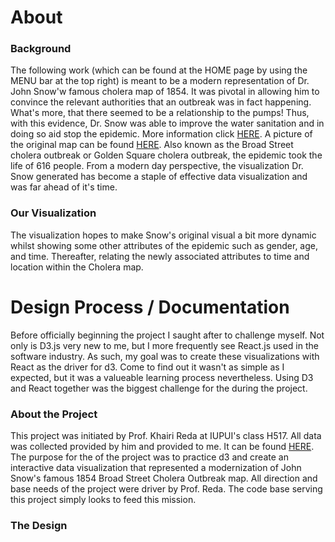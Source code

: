 # About

### Background

The following work (which can be found at the HOME page by using the MENU bar at the top right) is meant to be a modern representation of Dr. John Snow'w famous cholera map of 1854. It was pivotal in allowing him to convince the relevant authorities that an outbreak was in fact happening. What's more, that there seemed to be a relationship to the pumps! Thus, with this evidence, Dr. Snow was able to improve the water sanitation and in doing so aid stop the epidemic. More information click [HERE](https://en.wikipedia.org/wiki/1854_Broad_Street_cholera_outbreak). A picture of the original map can be found [HERE](https://en.wikipedia.org/wiki/File:Snow-cholera-map-1.jpg). Also known as the Broad Street cholera outbreak or Golden Square cholera outbreak, the epidemic took the life of 616 people. From a modern day perspective, the visualization Dr. Snow generated has become a staple of effective data visualization and was far ahead of it's time.

### Our Visualization

The visualization hopes to make Snow's original visual a bit more dynamic whilst showing some other attributes of the epidemic such as gender, age, and time. Thereafter, relating the newly associated attributes to time and location within the Cholera map.

# Design Process / Documentation

Before officially beginning the project I saught after to challenge myself. Not only is D3.js very new to me, but I more frequently see React.js used in the software industry. As such, my goal was to create these visualizations with React as the driver for d3. Come to find out it wasn't as simple as I expected, but it was a valueable learning process nevertheless. Using D3 and React together was the biggest challenge for the during the project.

### About the Project

This project was initiated by Prof. Khairi Reda at IUPUI's class H517. All data was collected provided by him and provided to me. It can be found [HERE](https://khreda.com/teaching/2020/H517/project1). The purpose for the of the project was to practice d3 and create an interactive data visualization that represented a modernization of John Snow's famous 1854 Broad Street Cholera Outbreak map. All direction and base needs of the project were driver by Prof. Reda. The code base serving this project simply looks to feed this mission.

### The Design
